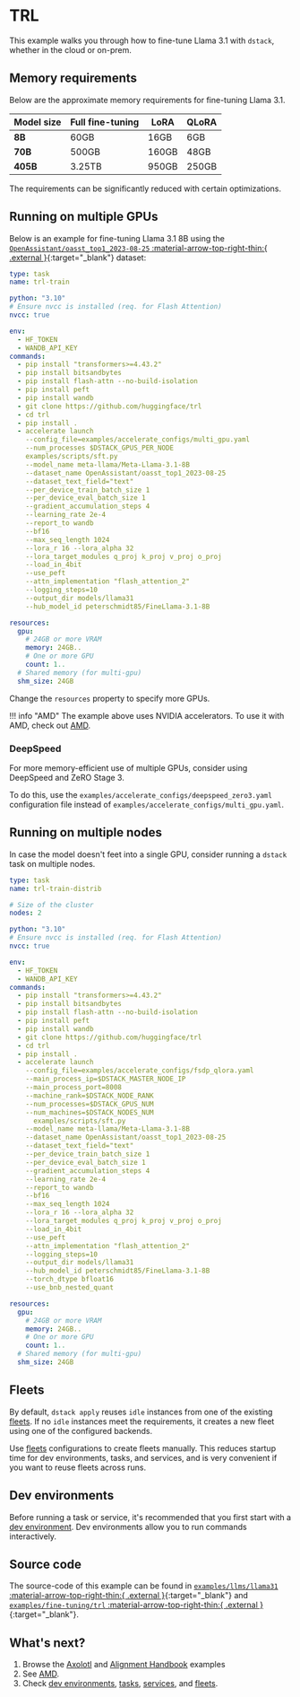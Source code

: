 # TRL

This example walks you through how to fine-tune Llama 3.1 with `dstack`, whether in the cloud or
on-prem.

## Memory requirements

Below are the approximate memory requirements for fine-tuning Llama 3.1.

| Model size | Full fine-tuning | LoRA  | QLoRA |
|------------|------------------|-------|-------|
| **8B**     | 60GB             | 16GB  | 6GB   |
| **70B**    | 500GB            | 160GB | 48GB  |
| **405B**   | 3.25TB           | 950GB | 250GB |

The requirements can be significantly reduced with certain optimizations.

## Running on multiple GPUs

Below is an example for fine-tuning Llama 3.1 8B using
the [`OpenAssistant/oasst_top1_2023-08-25` :material-arrow-top-right-thin:{ .external }](https://huggingface.co/datasets/OpenAssistant/oasst_top1_2023-08-25){:target="_blank"}
dataset:

<div editor-title="examples/fine-tuning/trl/train.dstack.yml"> 

```yaml
type: task
name: trl-train

python: "3.10"
# Ensure nvcc is installed (req. for Flash Attention) 
nvcc: true

env:
  - HF_TOKEN
  - WANDB_API_KEY
commands:
  - pip install "transformers>=4.43.2"
  - pip install bitsandbytes
  - pip install flash-attn --no-build-isolation
  - pip install peft
  - pip install wandb
  - git clone https://github.com/huggingface/trl
  - cd trl
  - pip install .
  - accelerate launch
    --config_file=examples/accelerate_configs/multi_gpu.yaml
    --num_processes $DSTACK_GPUS_PER_NODE 
    examples/scripts/sft.py
    --model_name meta-llama/Meta-Llama-3.1-8B
    --dataset_name OpenAssistant/oasst_top1_2023-08-25
    --dataset_text_field="text"
    --per_device_train_batch_size 1
    --per_device_eval_batch_size 1
    --gradient_accumulation_steps 4
    --learning_rate 2e-4
    --report_to wandb
    --bf16
    --max_seq_length 1024
    --lora_r 16 --lora_alpha 32
    --lora_target_modules q_proj k_proj v_proj o_proj
    --load_in_4bit
    --use_peft
    --attn_implementation "flash_attention_2"
    --logging_steps=10
    --output_dir models/llama31
    --hub_model_id peterschmidt85/FineLlama-3.1-8B

resources:
  gpu:
    # 24GB or more VRAM
    memory: 24GB..
    # One or more GPU
    count: 1..
  # Shared memory (for multi-gpu)
  shm_size: 24GB
```

</div>

Change the `resources` property to specify more GPUs.

!!! info "AMD"
    The example above uses NVIDIA accelerators. To use it with AMD, check out [AMD](https://dstack.ai/examples/accelerators/amd#trl).

### DeepSpeed

For more memory-efficient use of multiple GPUs, consider using DeepSpeed and ZeRO Stage 3.

To do this, use the `examples/accelerate_configs/deepspeed_zero3.yaml` configuration file instead of 
`examples/accelerate_configs/multi_gpu.yaml`.

## Running on multiple nodes

In case the model doesn't feet into a single GPU, consider running a `dstack` task on multiple nodes.

<div editor-title="examples/fine-tuning/trl/train.dstack.yml"> 

```yaml
type: task
name: trl-train-distrib

# Size of the cluster
nodes: 2

python: "3.10"
# Ensure nvcc is installed (req. for Flash Attention) 
nvcc: true

env:
  - HF_TOKEN
  - WANDB_API_KEY
commands:
  - pip install "transformers>=4.43.2"
  - pip install bitsandbytes
  - pip install flash-attn --no-build-isolation
  - pip install peft
  - pip install wandb
  - git clone https://github.com/huggingface/trl
  - cd trl
  - pip install .
  - accelerate launch
    --config_file=examples/accelerate_configs/fsdp_qlora.yaml 
    --main_process_ip=$DSTACK_MASTER_NODE_IP
    --main_process_port=8008
    --machine_rank=$DSTACK_NODE_RANK
    --num_processes=$DSTACK_GPUS_NUM
    --num_machines=$DSTACK_NODES_NUM
      examples/scripts/sft.py
    --model_name meta-llama/Meta-Llama-3.1-8B
    --dataset_name OpenAssistant/oasst_top1_2023-08-25
    --dataset_text_field="text"
    --per_device_train_batch_size 1
    --per_device_eval_batch_size 1
    --gradient_accumulation_steps 4
    --learning_rate 2e-4
    --report_to wandb
    --bf16
    --max_seq_length 1024
    --lora_r 16 --lora_alpha 32
    --lora_target_modules q_proj k_proj v_proj o_proj
    --load_in_4bit
    --use_peft
    --attn_implementation "flash_attention_2"
    --logging_steps=10
    --output_dir models/llama31
    --hub_model_id peterschmidt85/FineLlama-3.1-8B
    --torch_dtype bfloat16
    --use_bnb_nested_quant

resources:
  gpu:
    # 24GB or more VRAM
    memory: 24GB..
    # One or more GPU
    count: 1..
  # Shared memory (for multi-gpu)
  shm_size: 24GB
```

</div>

[//]: # (TODO: Find a better example for a multi-node training)

## Fleets

By default, `dstack apply` reuses `idle` instances from one of the existing [fleets](https://dstack.ai/docs/fleets).
If no `idle` instances meet the requirements, it creates a new fleet using one of the configured backends.

Use [fleets](https://dstack.ai/docs/fleets.md) configurations to create fleets manually. This reduces startup time for dev environments,
tasks, and services, and is very convenient if you want to reuse fleets across runs.

## Dev environments

Before running a task or service, it's recommended that you first start with
a [dev environment](https://dstack.ai/docs/dev-environments). Dev environments
allow you to run commands interactively.

## Source code

The source-code of this example can be found in 
[`examples/llms/llama31` :material-arrow-top-right-thin:{ .external }](https://github.com/dstackai/dstack/blob/master/examples/llms/llama31){:target="_blank"}
and [`examples/fine-tuning/trl` :material-arrow-top-right-thin:{ .external }](https://github.com/dstackai/dstack/blob/master/examples/fine-tuning/trl){:target="_blank"}.

## What's next?

1. Browse the [Axolotl](https://dstack.ai/docs/examples/fine-tuning/axolotl) 
   and [Alignment Handbook](https://dstack.ai/docs/examples/fine-tuning/alignment-handbook) examples
2. See [AMD](https://dstack.ai/examples/accelerators/amd#axolotl). 
3. Check [dev environments](https://dstack.ai/docs/dev-environments), [tasks](https://dstack.ai/docs/tasks), 
   [services](https://dstack.ai/docs/services), and [fleets](https://dstack.ai/docs/fleets).
